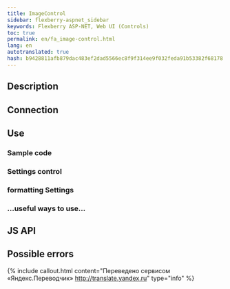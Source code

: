 ```yaml
--- 
title: ImageControl 
sidebar: flexberry-aspnet_sidebar 
keywords: Flexberry ASP-NET, Web UI (Controls) 
toc: true 
permalink: en/fa_image-control.html 
lang: en 
autotranslated: true 
hash: b9428811afb879dac483ef2dad5566ec8f9f314ee9f032feda91b53382f68178 
--- 
```


## Description 

## Connection 

## Use 

### Sample code 

### Settings control 

### formatting Settings 

### ...useful ways to use... 

## JS API 

## Possible errors 



{% include callout.html content="Переведено сервисом «Яндекс.Переводчик» <http://translate.yandex.ru>" type="info" %}